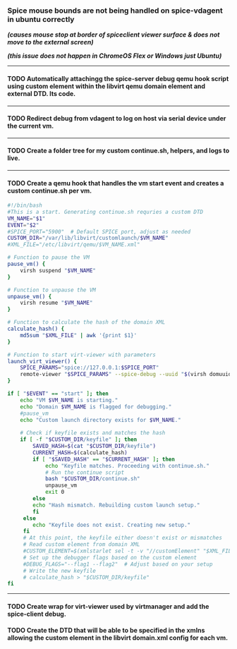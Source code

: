 ### Spice mouse bounds are not being handled on spice-vdagent in ubuntu correctly 
***(causes mouse stop at border of spiceclient viewer surface & does not move to the external screen)***

***(this issue does not happen in ChromeOS Flex or Windows just Ubuntu)***

---

#### TODO Automatically attachingg the spice-server debug qemu hook script using custom element within the libvirt qemu domain element and external DTD. Its code.
---

#### TODO Redirect debug from vdagent to log on host via serial device under the current vm.
---
#### TODO Create a folder tree for my custom continue.sh, helpers, and logs to live.
---
#### TODO Create a qemu hook that handles the vm start event and creates a custom continue.sh per vm.
```bash
#!/bin/bash
#This is a start. Generating continue.sh requries a custom DTD
VM_NAME="$1"
EVENT="$2"
#SPICE_PORT="5900"  # Default SPICE port, adjust as needed
CUSTOM_DIR="/var/lib/libvirt/customlaunch/$VM_NAME"
#XML_FILE="/etc/libvirt/qemu/$VM_NAME.xml"

# Function to pause the VM
pause_vm() {
    virsh suspend "$VM_NAME"
}

# Function to unpause the VM
unpause_vm() {
    virsh resume "$VM_NAME"
}

# Function to calculate the hash of the domain XML
calculate_hash() {
    md5sum "$XML_FILE" | awk '{print $1}'
}

# Function to start virt-viewer with parameters
launch_virt_viewer() {
    SPICE_PARAMS="spice://127.0.0.1:$SPICE_PORT"
    remote-viewer "$SPICE_PARAMS" --spice-debug --uuid "$(virsh domuuid $VM_NAME)"
}

if [ "$EVENT" == "start" ]; then
    echo "VM $VM_NAME is starting."
    echo "Domain $VM_NAME is flagged for debugging."
    #pause_vm
    echo "Custom launch directory exists for $VM_NAME."
                
    # Check if keyfile exists and matches the hash
    if [ -f "$CUSTOM_DIR/keyfile" ]; then
        SAVED_HASH=$(cat "$CUSTOM_DIR/keyfile")
        CURRENT_HASH=$(calculate_hash)
        if [ "$SAVED_HASH" == "$CURRENT_HASH" ]; then
            echo "Keyfile matches. Proceeding with continue.sh."
            # Run the continue script
            bash "$CUSTOM_DIR/continue.sh"
            unpause_vm
            exit 0
        else
        echo "Hash mismatch. Rebuilding custom launch setup."
        fi
     else
        echo "Keyfile does not exist. Creating new setup."
     fi
     # At this point, the keyfile either doesn't exist or mismatches
     # Read custom element from domain XML
     #CUSTOM_ELEMENT=$(xmlstarlet sel -t -v "//customElement" "$XML_FILE")
     # Set up the debugger flags based on the custom element
     #DEBUG_FLAGS="--flag1 --flag2"  # Adjust based on your setup
     # Write the new keyfile
     # calculate_hash > "$CUSTOM_DIR/keyfile"
fi

```
---
#### TODO Create wrap for virt-viewer used by virtmanager and add the spice-client debug.
#### TODO Create the DTD that will be able to be specified in the xmlns allowing the custom element in the libvirt domain.xml config for each vm.